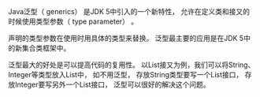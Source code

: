 Java泛型（ generics） 是JDK 5中引⼊的⼀个新特性， 允许在定义类和接⼜的时候使⽤类型参数（ type parameter） 。 

声明的类型参数在使⽤时⽤具体的类型来替换。 泛型最主要的应⽤是在JDK 5中的新集合类框架中。

泛型最⼤的好处是可以提⾼代码的复⽤性。 以List接⼜为例，我们可以将String、 Integer等类型放⼊List中， 如不⽤泛型， 存放String类型要写⼀个List接口， 存放Integer要写另外⼀个List接口， 泛型可以很好的解决这个问题。